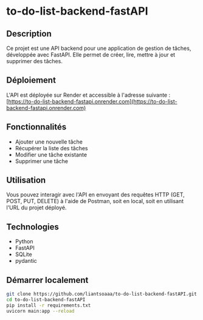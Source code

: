 # to-do-list-backend-fastAPI

## Description

Ce projet est une API backend pour une application de gestion de tâches, développée avec FastAPI. Elle permet de créer, lire, mettre à jour et supprimer des tâches.

## Déploiement

L'API est déployée sur Render et accessible à l'adresse suivante :  
[https://to-do-list-backend-fastapi.onrender.com](https://to-do-list-backend-fastapi.onrender.com)

## Fonctionnalités

- Ajouter une nouvelle tâche
- Récupérer la liste des tâches
- Modifier une tâche existante
- Supprimer une tâche

## Utilisation

Vous pouvez interagir avec l'API en envoyant des requêtes HTTP (GET, POST, PUT, DELETE) à l'aide de Postman, soit en local, soit en utilisant l'URL du projet déployé.

## Technologies

- Python
- FastAPI
- SQLite
- pydantic

## Démarrer localement

```bash
git clone https://github.com/liantsoaaa/to-do-list-backend-fastAPI.git
cd to-do-list-backend-fastAPI
pip install -r requirements.txt
uvicorn main:app --reload
```